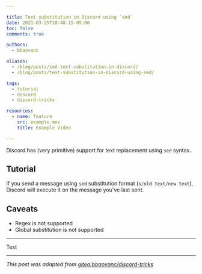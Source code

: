 ```yaml
---

title: Text substitution in Discord using `sed`
date: 2021-03-25T18:48:15-05:00
toc: false
comments: true

authors:
  - bbaovanc

aliases:
  - /blog/posts/sed-text-substitution-in-discord/
  - /blog/posts/text-substitution-in-discord-using-sed/

tags:
  - tutorial
  - discord
  - discord-tricks

resources:
  - name: feature
    src: example.mov
    title: Example Video

---
```


Discord has (very primitive) support for text replacement using `sed` syntax.

<!--more-->

## Tutorial

If you send a message using `sed` substitution format (`s/old text/new text`),
Discord will execute it on the message you've last sent.

## Caveats

- Regex is not supported
- Global substitution is not supported

<hr>
Test
<hr>

*This post was adapted from [gitea:bbaovanc/discord-tricks][1]*

[1]: https://git.bbaovanc.com/bbaovanc/discord-tricks
